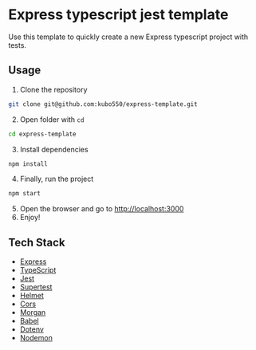 # Express typescript jest template

Use this template to quickly create a new Express typescript project with tests.

##  Usage

1. Clone the repository
```bash
git clone git@github.com:kubo550/express-template.git
```
2. Open folder with `cd`
```bash
cd express-template
```

3. Install dependencies
```bash
npm install
```

4. Finally, run the project
```bash
npm start
```

5. Open the browser and go to [http://localhost:3000](http://localhost:3000)
6. Enjoy!






## Tech Stack

 - [Express](https://expressjs.com/)
 - [TypeScript](https://www.typescriptlang.org/)
 - [Jest](https://jestjs.io/)
 - [Supertest](https://github.com/visionmedia/supertest#readme)
 - [Helmet](https://helmetjs.github.io/)
 - [Cors](https://github.com/expressjs/cors#readme)
 - [Morgan](https://github.com/expressjs/morgan#readme)
 - [Babel](https://babeljs.io/)
 - [Dotenv](https://github.com/motdotla/dotenv#readme)
 - [Nodemon](https://nodemon.io/)

